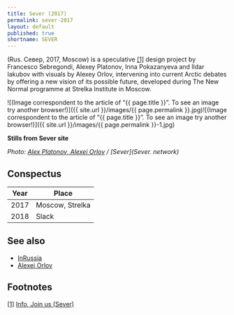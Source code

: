 ```yaml
---
title: Sever (2017)
permalink: sever-2017
layout: default
published: true
shortname: SEVER
---
```

(Rus. Север, 2017, Moscow) is a speculative <span id="a1">[\[1\]](#f1)</span> design project by Francesco Sebregondi, Alexey Platonov, Inna Pokazanyeva and Ildar Iakubov with visuals by Alexey Orlov, intervening into current Arctic debates by offering a new vision of its possible future, developed during The New Normal programme at Strelka Institute in Moscow.

![(Image correspondent to the article of “{{ page.title }}”. To see an image try another browser!)]({{ site.url }}/images/{{ page.permalink }}.jpg)![(Image correspondent to the article of “{{ page.title }}”. To see an image try another browser!)]({{ site.url }}/images/{{ page.permalink }}-1.jpg)

**Stills from Sever site**

*Photo: [Alex Platonov, Alexei Orlov](index) / [Sever](Sever. network)*

## Conspectus

|Year|Place|
|-|-|
|2017|Moscow, Strelka|
|2018|Slack|

## See also

+ [InRussia](inrussia)
+ [Alexei Orlov](orlov-alexei)

## Footnotes

[[1]](#a1) <span id="f1"></span> [Info, Join us (Sever)](http://sever.network/)
